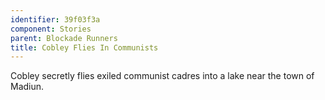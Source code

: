 ```yaml
---
identifier: 39f03f3a
component: Stories
parent: Blockade Runners 
title: Cobley Flies In Communists
---
```

Cobley secretly flies exiled communist cadres into a lake near the town
of Madiun.
